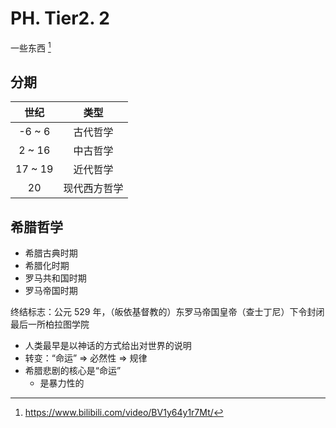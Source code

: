 # PH. Tier2. 2
一些东西 [^1]

## 分期
| 世纪 | 类型 |
| :-: | :-: |
| -6 ~ 6 | 古代哲学 |
| 2 ~ 16 | 中古哲学 |
| 17 ~ 19 | 近代哲学 |
| 20 | 现代西方哲学 |

## 希腊哲学
* 希腊古典时期
* 希腊化时期
* 罗马共和国时期
* 罗马帝国时期

终结标志：公元 529 年，（皈依基督教的）东罗马帝国皇帝（查士丁尼）下令封闭最后一所柏拉图学院

* 人类最早是以神话的方式给出对世界的说明
* 转变：“命运” ⇒ 必然性 ⇒ 规律
* 希腊悲剧的核心是“命运”
	* 是暴力性的

[^1]: <https://www.bilibili.com/video/BV1y64y1r7Mt/>
